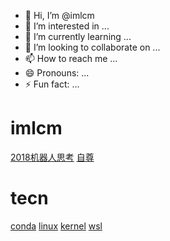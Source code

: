 - 👋 Hi, I’m @imlcm
- 👀 I’m interested in ...
- 🌱 I’m currently learning ...
- 💞️ I’m looking to collaborate on ...
- 📫 How to reach me ...
- 😄 Pronouns: ...
- ⚡ Fun fact: ...

<!---
imlcm/imlcm is a ✨ special ✨ repository because its `README.md` (this file) appears on your GitHub profile.
You can click the Preview link to take a look at your changes.
--->
# imlcm

[2018机器人思考](/imlcm/2018机器人思考.md)
[自尊](/imlcm/自尊.md)

# tecn

[conda](/tech/conda.md)
[linux](/tech/linux.md)
[kernel](/tech/kernel.md)
[wsl](/tech/wsl.md)
